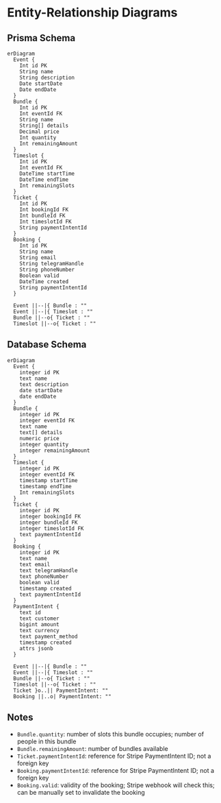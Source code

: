 # Entity-Relationship Diagrams

## Prisma Schema

```mermaid
erDiagram
  Event {
    Int id PK
    String name
    String description
    Date startDate
    Date endDate
  }
  Bundle {
    Int id PK
    Int eventId FK
    String name
    String[] details
    Decimal price
    Int quantity
    Int remainingAmount
  }
  Timeslot {
    Int id PK
    Int eventId FK
    DateTime startTime
    DateTime endTime
    Int remainingSlots
  }
  Ticket {
    Int id PK
    Int bookingId FK
    Int bundleId FK
    Int timeslotId FK
    String paymentIntentId
  }
  Booking {
    Int id PK
    String name
    String email
    String telegramHandle
    String phoneNumber
    Boolean valid
    DateTime created
    String paymentIntentId
  }

  Event ||--|{ Bundle : ""
  Event ||--|{ Timeslot : ""
  Bundle ||--o{ Ticket : ""
  Timeslot ||--o{ Ticket : ""
```

## Database Schema

```mermaid
erDiagram
  Event {
    integer id PK
    text name
    text description
    date startDate
    date endDate
  }
  Bundle {
    integer id PK
    integer eventId FK
    text name
    text[] details
    numeric price
    integer quantity
    integer remainingAmount
  }
  Timeslot {
    integer id PK
    integer eventId FK
    timestamp startTime
    timestamp endTime
    Int remainingSlots
  }
  Ticket {
    integer id PK
    integer bookingId FK
    integer bundleId FK
    integer timeslotId FK
    text paymentIntentId
  }
  Booking {
    integer id PK
    text name
    text email
    text telegramHandle
    text phoneNumber
    boolean valid
    timestamp created
    text paymentIntentId
  }
  PaymentIntent {
    text id
    text customer
    bigint amount
    text currency
    text payment_method
    timestamp created
    attrs jsonb
  }

  Event ||--|{ Bundle : ""
  Event ||--|{ Timeslot : ""
  Bundle ||--o{ Ticket : ""
  Timeslot ||--o{ Ticket : ""
  Ticket }o..|| PaymentIntent: ""
  Booking ||..o| PaymentIntent: ""
```

## Notes

- `Bundle.quantity`: number of slots this bundle occupies; number of people in this bundle
- `Bundle.remainingAmount`: number of bundles available
- `Ticket.paymentIntentId`: reference for Stripe PaymentIntent ID; not a foreign key
- `Booking.paymentIntentId`: reference for Stripe PaymentIntent ID; not a foreign key
- `Booking.valid`: validity of the booking; Stripe webhook will check this; can be manually set to invalidate the booking
